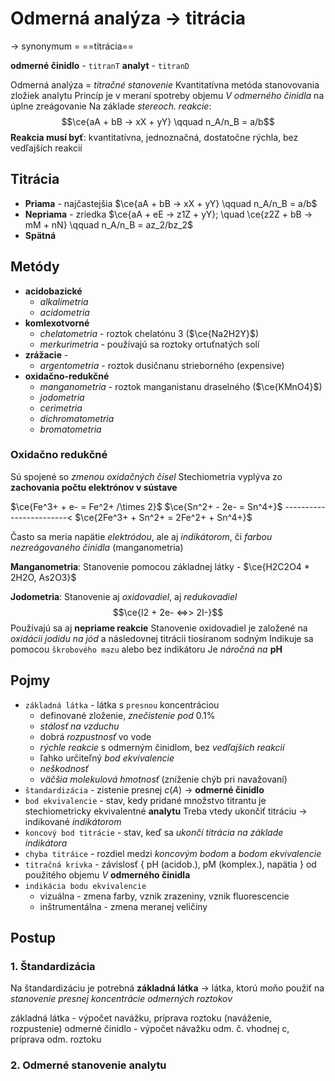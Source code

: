 # Odmerná analýza -> titrácia
-> synonymum = ==titrácia==

**odmerné činidlo** - `titranT`
**analyt** - `titranD`

Odmerná analýza = *titračné stanovenie*
Kvantitatívna metóda stanovovania zložiek analytu
Princíp je v meraní spotreby objemu $V$ *odmerného činidla* na úplne zreágovanie
Na základe *stereoch. reakcie*:
$$\ce{aA + bB -> xX + yY} \qquad n_A/n_B = a/b$$
**Reakcia musí byť**: kvantitatívna, jednoznačná, dostatočne rýchla, bez vedľajších reakcií

## Titrácia
- **Priama** - najčastejšia
$\ce{aA + bB -> xX + yY} \qquad n_A/n_B = a/b$
- **Nepriama** - zriedka
$\ce{aA + eE -> z1Z + yY}; \quad \ce{z2Z + bB -> mM + nN} \qquad n_A/n_B = az_2/bz_2$
- **Spätná**

## Metódy
- **acidobazické**
	- *alkalimetria*
	- *acidometria*
- **komlexotvorné**
	- *chelatometria* - roztok $\text{chelatónu 3}$ ($\ce{Na2H2Y}$)
	- *merkurimetria* - používajú sa roztoky ortuťnatých solí
- **zrážacie** - 
	- *argentometria* - roztok $\text{dusičnanu strieborného}$ (expensive)
- **oxidačno-redukčné**
	- *manganometria* - roztok $\text{manganistanu draselného}$ ($\ce{KMnO4}$)
	- *jodometria*
	- *cerimetria*
	- *dichromatometria*
	- *bromatometria*

### Oxidačno redukčné
Sú spojené so *zmenou oxidačných čísel*
Stechiometria vyplýva zo **zachovania počtu elektrónov v sústave**

$\ce{Fe^3+ + e- = Fe^2+  /\times 2}$ 
$\ce{Sn^2+ - 2e- = Sn^4+}$ 
------------------------<
$\ce{2Fe^3+ + Sn^2+ = 2Fe^2+ + Sn^4+}$ 

Často sa meria napätie *elektródou*, ale aj *indikátorom*, či *farbou nezreágovaného činidla* (manganometria)

**Manganometria**:
Stanovenie pomocou základnej látky - $\ce{H2C2O4 * 2H2O, As2O3}$

**Jodometria**:
Stanovenie aj *oxidovadiel*, aj *redukovadiel*
$$\ce{I2 + 2e- <=>> 2I-}$$
Používajú sa aj **nepriame reakcie**
Stanovenie oxidovadiel je založené na *oxidácii jodidu na jód* a následovnej titrácii $\text{tiosíranom sodným}$
Indikuje sa pomocou `škrobového mazu` alebo bez indikátoru
Je *náročná na* $\textbf{pH}$

## Pojmy
- `základná látka` - látka s `presnou` koncentráciou
	- definované zloženie, *znečistenie pod* $0.1\%$
	- *stálosť na vzduchu*
	- dobrá *rozpustnosť* vo vode
	- *rýchle reakcie* s odmerným činidlom, bez *vedľajších reakcií*
	- ľahko určiteľný *bod ekvivalencie*
	- *neškodnosť*
	- *väčšia molekulová hmotnosť* (zníženie chýb pri navažovaní)
- `štandardizácia` - zistenie presnej $c(A)$ -> **odmerné činidlo**
- `bod ekvivalencie` - stav, kedy pridané množstvo titrantu je stechiometricky ekvivalentné **analytu**
Treba vtedy ukončiť titráciu -> indikované *indikátorom*
- `koncový bod titrácie` - stav, keď sa *ukončí titrácia na základe indikátora*
- `chyba titráice` - rozdiel medzi *koncovým bodom* a *bodom ekvivalencie*
- `titračná krivka` - závislosť { pH (acidob.), pM (komplex.), napätia } od použitého objemu $V$ **odmerného činidla**
- `indikácia bodu ekvivalencie`
	- vizuálna - zmena farby, vznik zrazeniny, vznik fluorescencie
	- inštrumentálna - zmena meranej veličiny

## Postup
### 1. Štandardizácia
Na štandardizáciu je potrebná **základná látka**
-> látka, ktorú moňo použiť na *stanovenie presnej koncentrácie odmerných roztokov*

základná látka - výpočet navážku, príprava roztoku (naváženie, rozpustenie)
odmerné činidlo - výpočet návažku odm. č. vhodnej c, príprava odm. roztoku

### 2. Odmerné stanovenie analytu